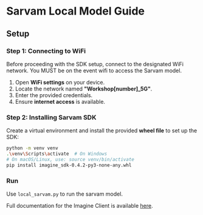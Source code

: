# **Sarvam Local Model Guide**

## Setup

### **Step 1: Connecting to WiFi**
Before proceeding with the SDK setup, connect to the designated WiFi network. You MUST be on the event wifi to access the Sarvam model.
1. Open **WiFi settings** on your device.
2. Locate the network named **"Workshop[number]_5G"**.
3. Enter the provided credentials.
4. Ensure **internet access** is available.


### **Step 2: Installing Sarvam SDK**
Create a virtual environment and install the provided **wheel file** to set up the SDK:
```bash
python -m venv venv
.\venv\Scripts\activate  # On Windows
# On macOS/Linux, use: source venv/bin/activate
pip install imagine_sdk-0.4.2-py3-none-any.whl
```

### Run

Use `local_sarvam.py` to run the sarvam model.

Full documentation for the Imagine Client is available [here](https://aisuite.cirrascale.com/sdk/index.html).